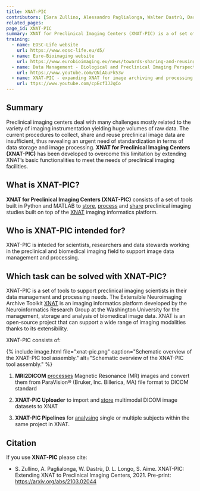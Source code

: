 ```yaml
---
title: XNAT-PIC
contributors: [Sara Zullino, Alessandro Paglialonga, Walter Dastrù, Dario Longo, Silvio Aime]
related_pages: 
page_id: XNAT-PIC
summary: XNAT for Preclinical Imaging Centers (XNAT-PIC) is a of set of tools to store, process and share preclinical imaging studies built on top of the XNAT imaging informatics platform.
training:
  - name: EOSC-Life website
    url: https://www.eosc-life.eu/d5/
  - name: Euro-Bioimaging website
    url: https://www.eurobioimaging.eu/news/towards-sharing-and-reusing-of-preclinical-image-data
  - name: Data Management - Biological and Preclinical Imaging Perspective
    url: https://www.youtube.com/QNiAGuFk53w
  - name: XNAT-PIC - expanding XNAT for image archiving and processing to Preclinical Imaging Centers
    url: ttps://www.youtube.com/cpEcfIJJqCo
---
```


## Summary

Preclinical imaging centers deal with many challenges mostly related to the variety of imaging instrumentation yielding huge volumes of raw data. The current procedures to collect, share and reuse preclinical image data are insufficient, thus revealing an urgent need of standardization in terms of data storage and image processing. **XNAT for Preclinical Imaging Centers (XNAT-PIC)** has been developed to overcome this limitation by extending XNAT’s basic functionalities to meet the needs of preclinical imaging facilities. 

## What is XNAT-PIC?

**XNAT for Preclinical Imaging Centers (XNAT-PIC)** consists of a set of tools built in Python and MATLAB to [store](storage), [process](processing) and [share](sharing) preclinical imaging studies built on top of the [XNAT](https://www.xnat.org/) imaging informatics platform.
 
## Who is XNAT-PIC intended for?

XNAT-PIC is inteded for scientists, researchers and data stewards working in the preclinical and biomedical imaging field to support image data management and processing.

## Which task can be solved with XNAT-PIC?

XNAT-PIC is a set of tools to support preclinical imaging scientists in their data management and processing needs. 
The Extensible Neuroimaging Archive Toolkit [XNAT](https://www.xnat.org/) is an imaging informatics platform developed by the Neuroinformatics Research Group at the Washington University for the management, storage and analysis of biomedical image data. XNAT is an open-source project that can support a wide range of imaging modalities thanks to its extensibility.

XNAT-PIC consists of:

{% include image.html file="xnat-pic.png" caption="Schematic overview of the XNAT-PIC tool assembly." alt="Schematic overview of the XNAT-PIC tool assembly." %}


1. **MRI2DICOM** [processes](processing) Magnetic Resonance (MR) images and convert them from ParaVision® (Bruker, Inc. Billerica, MA) file format to DICOM standard

2. **XNAT-PIC Uploader** to import and [store](storage) multimodal DICOM image datasets to XNAT

3. **XNAT-PIC Pipelines** for [analysing](analysing) single or multiple subjects within the same project in XNAT.


## Citation

If you use **XNAT-PIC** please cite: <br>

* S. Zullino, A. Paglialonga, W. Dastrù, D. L. Longo, S. Aime. XNAT-PIC: Extending XNAT to Preclinical Imaging Centers, 2021. Pre-print: https://arxiv.org/abs/2103.02044

